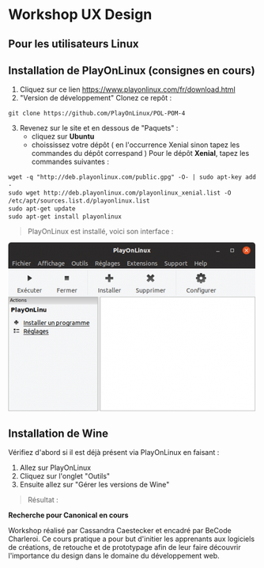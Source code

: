 # Workshop UX Design
## Pour les utilisateurs Linux
## Installation de PlayOnLinux (consignes en cours)

1. Cliquez sur ce lien <https://www.playonlinux.com/fr/download.html>
2. "Version de développement" Clonez ce repôt :
```
git clone https://github.com/PlayOnLinux/POL-POM-4
```
3. Revenez sur le site et en dessous de "Paquets" :
   * cliquez sur **Ubuntu**
   * choississez votre dépôt ( en l'occurrence Xenial sinon tapez les commandes du dépôt correspand )
   Pour le dépôt **Xenial**, tapez les commandes suivantes :
```
wget -q "http://deb.playonlinux.com/public.gpg" -O- | sudo apt-key add -
sudo wget http://deb.playonlinux.com/playonlinux_xenial.list -O /etc/apt/sources.list.d/playonlinux.list
sudo apt-get update
sudo apt-get install playonlinux
```
> PlayOnLinux est installé, voici son interface :

![alt text](assets/img/menupol2.png)

## Installation de Wine

Vérifiez d'abord si il est déjà présent via PlayOnLinux en faisant :
1. Allez sur PlayOnLinux
2. Cliquez sur l'onglet "Outils"
3. Ensuite allez sur "Gérer les versions de Wine"

> Résultat :



**Recherche pour Canonical en cours**

Workshop réalisé par Cassandra Caestecker et encadré par BeCode Charleroi. Ce cours pratique a pour but d'initier les apprenants aux logiciels de créations, de retouche et de prototypage afin de leur faire découvrir l'importance du design dans le domaine du développement web.
